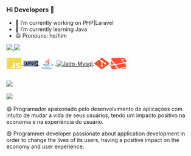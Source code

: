 ### Hi Developers 👋

- 🔭 I’m currently working on PHP|Laravel
- 🌱 I’m currently learning Java
- 😄 Pronouns: he/him


<div>
  <a href="https://github.com/jairodias">

  <img height="180em" src="https://github-readme-stats.vercel.app/api?username=jairodias&show_icons=true&theme=dracula&include_all_commits=true&count_private=true"/>

  <img height="180em" src="https://github-readme-stats.vercel.app/api/top-langs/?username=jairodias&layout=compact&langs_count=7&theme=dracula"/>
</div>
<div style="display: inline_block"><br>
  <img align="center" alt="Jairo-Js" height="30" width="40" src="https://raw.githubusercontent.com/devicons/devicon/master/icons/javascript/javascript-plain.svg">
  <img align="center" alt="Jairo-PHP" height="30" width="40" src="https://raw.githubusercontent.com/devicons/devicon/master/icons/php/php-original.svg">
  <img align="center" alt="Jairo-Java" height="30" width="40" src="https://raw.githubusercontent.com/devicons/devicon/master/icons/java/java-original.svg">

  <img align="center" alt="Jairo-Mysql" height="30" width="40" src="https://icongr.am/devicon/mysql-original-wordmark.svg">
  <img align="center" alt="Jairo-Git" height="30" width="40" src="https://raw.githubusercontent.com/devicons/devicon/master/icons/git/git-plain.svg">
  <img align="center" alt="Jairo-Laravel" height="30" width="40" src="https://raw.githubusercontent.com/devicons/devicon/master/icons/laravel/laravel-plain.svg">
  
</div>
  
  ##
 
<div> 
  
  <a href="mailto:jairopereira_dias@hotmail.com"><img src="	https://img.shields.io/badge/Microsoft_Outlook-0078D4?style=for-the-badge&logo=microsoft-outlook&logoColor=white" target="_blank"></a>

  <a href="https://www.linkedin.com/in/jairo-dias-997a00180/" target="_blank"><img src="https://img.shields.io/badge/-LinkedIn-%230077B5?style=for-the-badge&logo=linkedin&logoColor=white" target="_blank"></a> 
 
</div>

😄 Programador apaixonado pelo desenvolvimento de aplicações com intuito de mudar a vida de seus usuários, tendo um impacto positivo na economia e na experiência do usuário.

😄 Programmer developer passionate about application development in order to change the lives of its users, having a positive impact on the economy and user experience.

